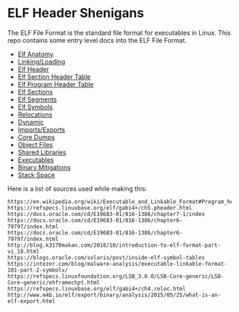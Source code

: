 # ELF Header Shenigans

The ELF File Format is the standard file format for executables in Linux. This repo contains some entry level docs into the ELF File Format.

*	[Elf Anatomy](elf_anatomy/elf_anatomy.md)
*	[Linking/Loading](linking_loading/linking_loading.md)
*	[Elf Header](elf_anatomy/elf_header.md)
*	[Elf Section Header Table](elf_anatomy/elf_sht.md)
*	[Elf Program Header Table](elf_anatomy/elf_pht.md)
*	[Elf Sections](segments_sections/sections.md)
*	[Elf Segments](segments_sections/segments.md)
*	[Elf Symbols](symbols/symbols.md)
*	[Relocations](relocations/relocations.md)
*	[Dynamic](dynamic/dynamic.md)
*	[Imports/Exports](imports_exports/imports_exports.md)
*	[Core Dumps](elf_files/core_dumps.md)
*	[Object Files](elf_files/object_files.md)
*	[Shared Libraries](elf_files/shared_libraries.md)
*	[Executables](elf_files/executables.md)
*	[Binary Mitigations](misc/mitigations.md)
*	[Stack Space](misc/stack_space.md)


Here is a list of sources used while making this:

```
https://en.wikipedia.org/wiki/Executable_and_Linkable_Format#Program_header
https://refspecs.linuxbase.org/elf/gabi4+/ch5.pheader.html
https://docs.oracle.com/cd/E19683-01/816-1386/chapter7-1/index
https://docs.oracle.com/cd/E19683-01/816-1386/chapter6-79797/index.html
https://docs.oracle.com/cd/E19683-01/816-1386/chapter6-79797/index.html
http://blog.k3170makan.com/2018/10/introduction-to-elf-format-part-vi_18.html
https://blogs.oracle.com/solaris/post/inside-elf-symbol-tables
https://intezer.com/blog/malware-analysis/executable-linkable-format-101-part-2-symbols/
https://refspecs.linuxfoundation.org/LSB_3.0.0/LSB-Core-generic/LSB-Core-generic/ehframechpt.html
https://refspecs.linuxbase.org/elf/gabi4+/ch4.reloc.html
http://www.m4b.io/elf/export/binary/analysis/2015/05/25/what-is-an-elf-export.html
```
